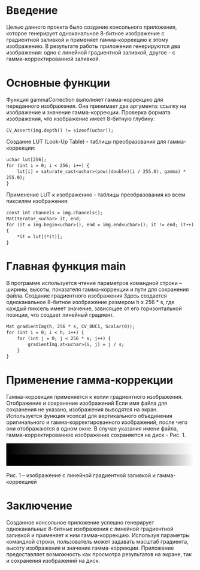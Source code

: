 # Введение
Целью данного проекта было создание консольного приложения, которое генерирует одноканальное 8-битное изображение с градиентной заливкой и применяет гамма-коррекцию к этому изображению. В результате работы приложения генерируются два изображения: одно с линейной градиентной заливкой, другое - с гамма-корректированной заливкой.

# Основные функции
Функция gammaCorrection выполняет гамма-коррекцию для переданного изображения. Она принимает два аргумента: ссылку на изображение и значение гамма-коррекции.
Проверка формата изображения, что изображение имеет 8-битную глубину:
```
CV_Assert(img.depth() != sizeof(uchar));
```


Создание LUT (Look-Up Table) - таблицы преобразования для гамма-коррекции:
```
uchar lut[256];
for (int i = 0; i < 256; i++) {
    lut[i] = saturate_cast<uchar>(pow((double)(i / 255.0), gamma) * 255.0);
}
```

Применение LUT к изображению - таблицы преобразования ко всем пикселям изображения:
```
const int channels = img.channels();
MatIterator_<uchar> it, end;
for (it = img.begin<uchar>(), end = img.end<uchar>(); it != end; it++) {
    *it = lut[(*it)];
}
```

# Главная функция main
В программе используется чтение параметров командной строки – ширины, высоты, показателя гамма-коррекции и пути для сохранения файла.
Создание градиентного изображения
Здесь создается одноканальное 8-битное изображение размером h x 256 * s, где каждый пиксель имеет значение, зависящее от его горизонтальной позиции, что создает линейный градиент.
```
Mat gradientImg(h, 256 * s, CV_8UC1, Scalar(0));
for (int i = 0; i < h; i++) {
    for (int j = 0; j < 256 * s; j++) {
        gradientImg.at<uchar>(i, j) = j / s;
    }
}
```

# Применение гамма-коррекции
Гамма-коррекция применяется к копии градиентного изображения.
Отображение и сохранение изображений
Если имя файла для сохранения не указано, изображения выводятся на экран.
Используется функция vconcat для вертикального объединения оригинального и гамма-корректированного изображений, после чего они отображаются в одном окне. В случае указания имени файла, гамма-корректированное изображение сохраняется на диск - Рис. 1.

<picture>
  <img src="../../pictures/lab01.png" width="768" height="60">
</picture>
 
Рис. 1 – изображение с линейной градиентной заливкой и гамма-коррекцией

 
# Заключение
Созданное консольное приложение успешно генерирует одноканальные 8-битные изображения с линейной градиентной заливкой и применяет к ним гамма-коррекцию. Используя параметры командной строки, пользователь может задавать масштаб градиента, высоту изображения и значение гамма-коррекции. Приложение предоставляет возможность как просмотра результатов на экране, так и сохранения изображений на диск.
